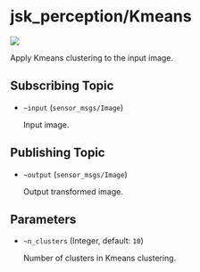 # jsk_perception/Kmeans
![](kmeans.png)

Apply Kmeans clustering to the input image.

## Subscribing Topic
* `~input` (`sensor_msgs/Image`)

  Input image.

## Publishing Topic
* `~output` (`sensor_msgs/Image`)

  Output transformed image.

## Parameters
* `~n_clusters` (Integer, default: `10`)

  Number of clusters in Kmeans clustering.

